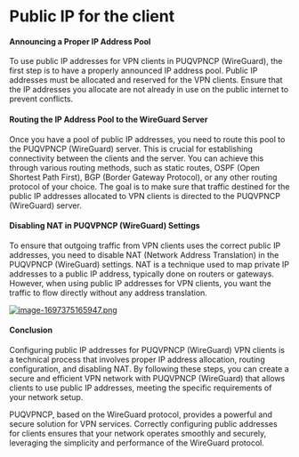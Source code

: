 # Public IP for the client

#### Announcing a Proper IP Address Pool

To use public IP addresses for VPN clients in PUQVPNCP (WireGuard), the first step is to have a properly announced IP address pool. Public IP addresses must be allocated and reserved for the VPN clients. Ensure that the IP addresses you allocate are not already in use on the public internet to prevent conflicts.

#### Routing the IP Address Pool to the WireGuard Server

Once you have a pool of public IP addresses, you need to route this pool to the PUQVPNCP (WireGuard) server. This is crucial for establishing connectivity between the clients and the server. You can achieve this through various routing methods, such as static routes, OSPF (Open Shortest Path First), BGP (Border Gateway Protocol), or any other routing protocol of your choice. The goal is to make sure that traffic destined for the public IP addresses allocated to VPN clients is directed to the PUQVPNCP (WireGuard) server.

#### Disabling NAT in PUQVPNCP (WireGuard) Settings

To ensure that outgoing traffic from VPN clients uses the correct public IP addresses, you need to disable NAT (Network Address Translation) in the PUQVPNCP (WireGuard) settings. NAT is a technique used to map private IP addresses to a public IP address, typically done on routers or gateways. However, when using public IP addresses for VPN clients, you want the traffic to flow directly without any address translation.

[![image-1697375165947.png](https://doc.puq.info/uploads/images/gallery/2023-10/scaled-1680-/image-1697375165947.png)](https://doc.puq.info/uploads/images/gallery/2023-10/image-1697375165947.png)

#### **Conclusion**

Configuring public IP addresses for PUQVPNCP (WireGuard) VPN clients is a technical process that involves proper IP address allocation, routing configuration, and disabling NAT. By following these steps, you can create a secure and efficient VPN network with PUQVPNCP (WireGuard) that allows clients to use public IP addresses, meeting the specific requirements of your network setup.

PUQVPNCP, based on the WireGuard protocol, provides a powerful and secure solution for VPN services. Correctly configuring public addresses for clients ensures that your network operates smoothly and securely, leveraging the simplicity and performance of the WireGuard protocol.